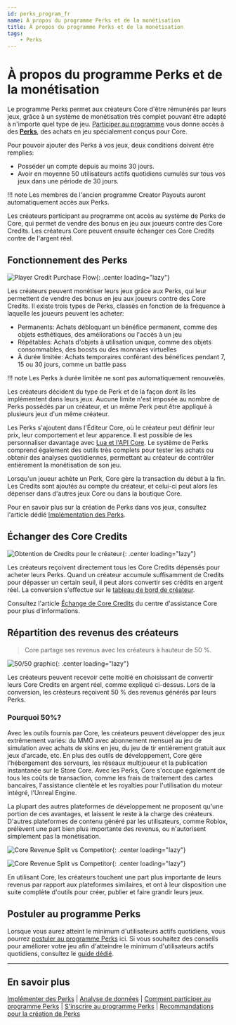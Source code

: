 ```yaml
---
id: perks_program_fr
name: À propos du programme Perks et de la monétisation
title: À propos du programme Perks et de la monétisation
tags:
    - Perks
---
```


<style>
.md-typeset img {
    max-width: 100% !important;
}
</style>

# À propos du programme Perks et de la monétisation

Le programme Perks permet aux créateurs Core d'être rémunérés par leurs jeux, grâce à un système de monétisation très complet pouvant être adapté à n'importe quel type de jeu. [Participer au programme](../perks/joining.md) vous donne accès à des [**Perks**](../perks/implementing.md), des achats en jeu spécialement conçus pour Core.

Pour pouvoir ajouter des Perks à vos jeux, deux conditions doivent être remplies:

- Posséder un compte depuis au moins 30 jours.
- Avoir en moyenne 50 utilisateurs actifs quotidiens cumulés sur tous vos jeux dans une période de 30 jours.

!!! note
    Les membres de l'ancien programme Creator Payouts auront automatiquement accès aux Perks.

Les créateurs participant au programme ont accès au système de Perks de Core, qui permet de vendre des bonus en jeu aux joueurs contre des Core Credits. Les créateurs Core peuvent ensuite échanger ces Core Credits contre de l'argent réel.

## Fonctionnement des Perks

![Player Credit Purchase Flow](../../img/Perks/Perks_PlayerPurchaseFlow.png){: .center loading="lazy"}

Les créateurs peuvent monétiser leurs jeux grâce aux Perks, qui leur permettent de vendre des bonus en jeu aux joueurs contre des Core Credits. Il existe trois types de Perks, classés en fonction de la fréquence à laquelle les joueurs peuvent les acheter:

- Permanents: Achats débloquant un bénéfice permanent, comme des objets esthétiques, des améliorations ou l'accès à un jeu
- Répétables: Achats d'objets à utilisation unique, comme des objets consommables, des boosts ou des monnaies virtuelles
- À durée limitée: Achats temporaires conférant des bénéfices pendant 7, 15 ou 30 jours, comme un battle pass

!!! note
    Les Perks à durée limitée ne sont pas automatiquement renouvelés.

Les créateurs décident du type de Perk et de la façon dont ils les implémentent dans leurs jeux. Aucune limite n'est imposée au nombre de Perks possédés par un créateur, et un même Perk peut être appliqué à plusieurs jeux d'un même créateur.

Les Perks s'ajoutent dans l'Éditeur Core, où le créateur peut définir leur prix, leur comportement et leur apparence. Il est possible de les personnaliser davantage avec [Lua et l'API Core](../../api/player.md). Le système de Perks comprend également des outils très complets pour tester les achats ou obtenir des analyses quotidiennes, permettant au créateur de contrôler entièrement la monétisation de son jeu.

Lorsqu'un joueur achète un Perk, Core gère la transaction du début à la fin. Les Credits sont ajoutés au compte du créateur, et celui-ci peut alors les dépenser dans d'autres jeux Core ou dans la boutique Core.

Pour en savoir plus sur la création de Perks dans vos jeux, consultez l'article dédié [Implémentation des Perks](../perks/implementing.md).

## Échanger des Core Credits

![Obtention de Credits pour le créateur](../../img/Perks/Perks_CreatorCreditFlow.png){: .center loading="lazy"}

Les créateurs reçoivent directement tous les Core Credits dépensés pour acheter leurs Perks. Quand un créateur accumule suffisamment de Credits pour dépasser un certain seuil, il peut alors convertir ses crédits en argent réel. La conversion s'effectue sur le [tableau de bord de créateur](https://www.coregames.com/create/dashboard).

Consultez l'article [Échange de Core Credits](https://support.coregames.com/hc/en-us/articles/1500000063422-Earned-vs-Purchased-Core-Credits) du centre d'assistance Core pour plus d'informations.

## Répartition des revenus des créateurs

> Core partage ses revenus avec les créateurs à hauteur de 50 %.

![50/50 graphic](../../img/Perks/Perks_FiftyFifty.png){: .center loading="lazy"}

Les créateurs peuvent recevoir cette moitié en choisissant de convertir leurs Core Credits en argent réel, comme expliqué ci-dessus. Lors de la conversion, les créateurs reçoivent 50 % des revenus générés par leurs Perks.

### Pourquoi 50%?

Avec les outils fournis par Core, les créateurs peuvent développer des jeux extrêmement variés: du MMO avec abonnement mensuel au jeu de simulation avec achats de skins en jeu, du jeu de tir entièrement gratuit aux jeux d'arcade, etc. En plus des outils de développement, Core gère l'hébergement des serveurs, les réseaux multijoueur et la publication instantanée sur le Store Core. Avec les Perks, Core s'occupe également de tous les coûts de transaction, comme les frais de traitement des cartes bancaires, l'assistance clientèle et les royalties pour l'utilisation du moteur intégré, l'Unreal Engine.

La plupart des autres plateformes de développement ne proposent qu'une portion de ces avantages, et laissent le reste à la charge des créateurs. D'autres plateformes de contenu généré par les utilisateurs, comme Roblox, prélèvent une part bien plus importante des revenus, ou n'autorisent simplement pas la monétisation.

![Core Revenue Split vs Competitor](../../img/Perks/Perks_CoreRoblox.png){: .center loading="lazy"}

![Core Revenue Split vs Competitor](../../img/Perks/Perks_PlatformCostChart.png){: .center loading="lazy"}

En utilisant Core, les créateurs touchent une part plus importante de leurs revenus par rapport aux plateformes similaires, et ont à leur disposition une suite complète d'outils pour créer, publier et faire grandir leurs jeux.

## Postuler au programme Perks

Lorsque vous aurez atteint le minimum d'utilisateurs actifs quotidiens, vous pourrez [postuler au programme Perks](../perks/joining.md) ici. Si vous souhaitez des conseils pour améliorer votre jeu afin d'atteindre le minimum d'utilisateurs actifs quotidiens, consultez le [guide dédié](../../tutorials/improving_your_game.md).

---

## En savoir plus

[Implémenter des Perks](../perks/implementing.md) | [Analyse de données](../../tutorials/creator_analytics.md) | [Comment participer au programme Perks](https://support.coregames.com/hc/en-us/articles/1500000063182-How-to-Join-the-Perks-Program) | [S'inscrire au programme Perks](https://support.coregames.com/hc/en-us/articles/1500000063581-Enrolling-in-the-Perks-Program) | [Recommandations pour la création de Perks](../perks/rules.md)
